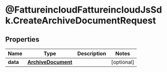 # @FattureincloudFattureincloudJsSdk.CreateArchiveDocumentRequest

## Properties

Name | Type | Description | Notes
------------ | ------------- | ------------- | -------------
**data** | [**ArchiveDocument**](ArchiveDocument.md) |  | [optional] 


